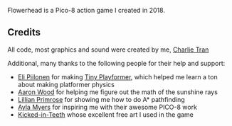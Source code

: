 Flowerhead is a Pico-8 action game I created in 2018.

Credits
-------
All code, most graphics and sound were created by me, [Charlie
Tran](https://charlietran.com)

Additional, many thanks to the following people for their help and support:
* [Eli Piilonen](https://twitter.com/2darray) for making [Tiny
  Playformer](https://2darray.itch.io/tinyplatformer), which helped me learn a
  ton about making platformer physics
* [Aaron Wood](https://github.com/itscomputers) for helping me figure out the
  math of the sunshine rays
* [Lillian Primrose](https://twitter.com/id_load_error) for showing me how to do
  A\* pathfinding
* [Ayla Myers](https://brid.gs) for inspiring me with their awesome PICO-8 work 
* [Kicked-in-Teeth](https://kicked-in-teeth.itch.io/pico-8-tiles) whose
  excellent free art I used in the game
